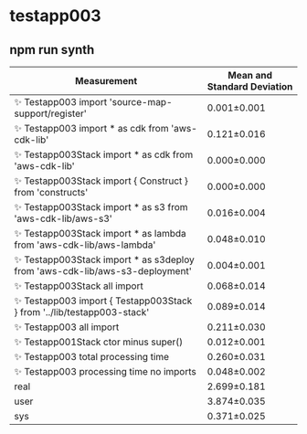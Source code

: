 # testapp003

## npm run synth


| Measurement | Mean and Standard Deviation |
| ----------- | --------------------------- |
| ✨  Testapp003 import 'source-map-support/register' | 0.001&pm;0.001 |
| ✨  Testapp003 import * as cdk from 'aws-cdk-lib' | 0.121&pm;0.016 |
| ✨  Testapp003Stack import * as cdk from 'aws-cdk-lib' | 0.000&pm;0.000 |
| ✨  Testapp003Stack import { Construct } from 'constructs' | 0.000&pm;0.000 |
| ✨  Testapp003Stack import * as s3 from 'aws-cdk-lib/aws-s3' | 0.016&pm;0.004 |
| ✨  Testapp003Stack import * as lambda from 'aws-cdk-lib/aws-lambda' | 0.048&pm;0.010 |
| ✨  Testapp003Stack import * as s3deploy from 'aws-cdk-lib/aws-s3-deployment' | 0.004&pm;0.001 |
| ✨  Testapp003Stack all import | 0.068&pm;0.014 |
| ✨  Testapp003 import { Testapp003Stack } from '../lib/testapp003-stack' | 0.089&pm;0.014 |
| ✨  Testapp003 all import | 0.211&pm;0.030 |
| ✨  Testapp001Stack ctor minus super() | 0.012&pm;0.001 |
| ✨  Testapp003 total processing time | 0.260&pm;0.031 |
| ✨  Testapp003 processing time no imports | 0.048&pm;0.002 |
| real | 2.699&pm;0.181 |
| user | 3.874&pm;0.035 |
| sys | 0.371&pm;0.025 |
